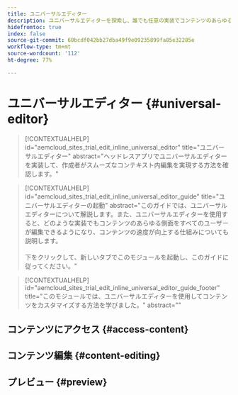 ```yaml
---
title: ユニバーサルエディター
description: ユニバーサルエディターを探索し、誰でも任意の実装でコンテンツのあらゆる側面を編集できるようにする方法を学びます。
hidefromtoc: true
index: false
source-git-commit: 60bcdf042bb27dba49f9e09235899fa85e32285e
workflow-type: tm+mt
source-wordcount: '112'
ht-degree: 77%

---
```



# ユニバーサルエディター {#universal-editor}

>[!CONTEXTUALHELP]
>id="aemcloud_sites_trial_edit_inline_universal_editor"
>title="ユニバーサルエディター"
>abstract="ヘッドレスアプリでユニバーサルエディターを実装して、作成者がスムーズなコンテキスト内編集を実現する方法を確認します。"

>[!CONTEXTUALHELP]
>id="aemcloud_sites_trial_edit_inline_universal_editor_guide"
>title="ユニバーサルエディターの起動"
>abstract="このガイドでは、ユニバーサルエディターについて解説します。また、ユニバーサルエディターを使用すると、どのような実装でもコンテンツのあらゆる側面をすべてのユーザーが編集できるようになり、コンテンツの速度が向上する仕組みについても説明します。<br><br>下をクリックして、新しいタブでこのモジュールを起動し、このガイドに従ってください。"

>[!CONTEXTUALHELP]
>id="aemcloud_sites_trial_edit_inline_universal_editor_guide_footer"
>title="このモジュールでは、ユニバーサルエディターを使用してコンテンツをカスタマイズする方法を学びました。"
>abstract=""

## コンテンツにアクセス {#access-content}

## コンテンツ編集 {#content-editing}

## プレビュー {#preview}
